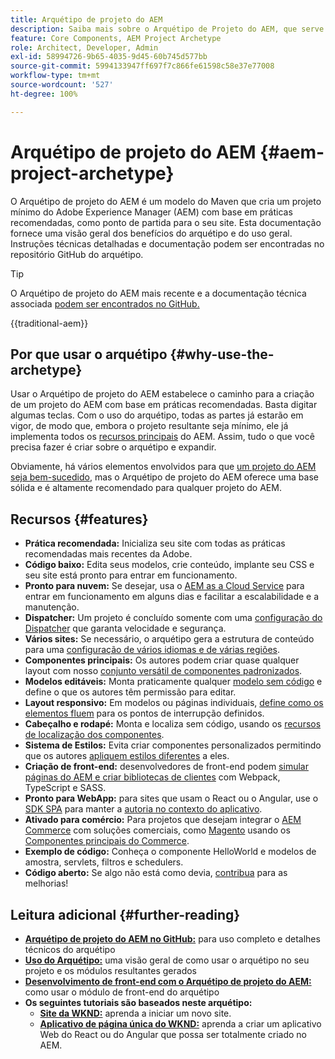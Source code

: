 ```yaml
---
title: Arquétipo de projeto do AEM
description: Saiba mais sobre o Arquétipo de Projeto do AEM, que serve como modelo para aplicativos baseados em AEM.
feature: Core Components, AEM Project Archetype
role: Architect, Developer, Admin
exl-id: 58994726-9b65-4035-9d45-60b745d577bb
source-git-commit: 5994133947ff697f7c866fe61598c58e37e77008
workflow-type: tm+mt
source-wordcount: '527'
ht-degree: 100%

---
```



# Arquétipo de projeto do AEM {#aem-project-archetype}

O Arquétipo de projeto do AEM é um modelo do Maven que cria um projeto mínimo do Adobe Experience Manager (AEM) com base em práticas recomendadas, como ponto de partida para o seu site. Esta documentação fornece uma visão geral dos benefícios do arquétipo e do uso geral. Instruções técnicas detalhadas e documentação podem ser encontradas no repositório GitHub do arquétipo.

>[!TIP]
>
>O Arquétipo de projeto do AEM mais recente e a documentação técnica associada [podem ser encontrados no GitHub.](https://github.com/adobe/aem-project-archetype)

{{traditional-aem}}

## Por que usar o arquétipo {#why-use-the-archetype}

Usar o Arquétipo de projeto do AEM estabelece o caminho para a criação de um projeto do AEM com base em práticas recomendadas. Basta digitar algumas teclas. Com o uso do arquétipo, todas as partes já estarão em vigor, de modo que, embora o projeto resultante seja mínimo, ele já implementa todos os [recursos principais](/help/developing/archetype/using.md#what-you-get) do AEM. Assim, tudo o que você precisa fazer é criar sobre o arquétipo e expandir.

Obviamente, há vários elementos envolvidos para que [um projeto do AEM seja bem-sucedido](/help/developing/success.md), mas o Arquétipo de projeto do AEM oferece uma base sólida e é altamente recomendado para qualquer projeto do AEM.

## Recursos {#features}

* **Prática recomendada:** Inicializa seu site com todas as práticas recomendadas mais recentes da Adobe.
* **Código baixo:** Edita seus modelos, crie conteúdo, implante seu CSS e seu site está pronto para entrar em funcionamento.
* **Pronto para nuvem:** Se desejar, usa o [AEM as a Cloud Service](https://experienceleague.adobe.com/docs/experience-manager-cloud-service/landing/home.html?lang=pt-BR) para entrar em funcionamento em alguns dias e facilitar a escalabilidade e a manutenção.
* **Dispatcher:** Um projeto é concluído somente com uma [configuração do Dispatcher](https://experienceleague.adobe.com/docs/experience-manager-dispatcher/using/dispatcher.html?lang=pt-BR) que garanta velocidade e segurança.
* **Vários sites:** Se necessário, o arquétipo gera a estrutura de conteúdo para uma [configuração de vários idiomas e de várias regiões](https://experienceleague.adobe.com/docs/experience-manager-cloud-service/sites/administering/reusing-content/msm/overview.html?lang=pt-BR).
* **Componentes principais:** Os autores podem criar quase qualquer layout com nosso [conjunto versátil de componentes padronizados](/help/introduction.md).
* **Modelos editáveis:** Monta praticamente qualquer [modelo sem código](https://experienceleague.adobe.com/docs/experience-manager-learn/sites/page-authoring/template-editor-feature-video-use.html?lang=pt-BR) e define o que os autores têm permissão para editar.
* **Layout responsivo:** Em modelos ou páginas individuais, [define como os elementos fluem](https://experienceleague.adobe.com/docs/experience-manager-core-components/using/get-started/localization.html?lang=pt-BR) para os pontos de interrupção definidos.
* **Cabeçalho e rodapé:** Monta e localiza sem código, usando os [recursos de localização dos componentes](https://experienceleague.adobe.com/docs/experience-manager-core-components/using/get-started/localization.html?lang=pt-BR).
* **Sistema de Estilos:** Evita criar componentes personalizados permitindo que os autores [apliquem estilos diferentes](https://experienceleague.adobe.com/docs/experience-manager-learn/getting-started-wknd-tutorial-develop/project-archetype/style-system.html?lang=pt-BR) a eles.
* **Criação de front-end:** desenvolvedores de front-end podem [simular páginas do AEM e criar bibliotecas de clientes](front-end.md) com Webpack, TypeScript e SASS.
* **Pronto para WebApp:** para sites que usam o React ou o Angular, use o [SDK SPA](https://experienceleague.adobe.com/docs/experience-manager-cloud-service/content/implementing/developing/hybrid/developing.html?lang=pt-BR) para manter a [autoria no contexto do aplicativo](https://experienceleague.adobe.com/docs/experience-manager-learn/sites/spa-editor/spa-editor-framework-feature-video-use.html?lang=pt-BR).
* **Ativado para comércio:** Para projetos que desejam integrar o [AEM Commerce](https://experienceleague.adobe.com/docs/experience-manager-cloud-service/content-and-commerce/home.html?lang=pt-BR) com soluções comerciais, como [Magento](https://magento.com/br) usando os [Componentes principais do Commerce](https://github.com/adobe/aem-core-cif-components).
* **Exemplo de código:** Conheça o componente HelloWorld e modelos de amostra, servlets, filtros e schedulers.
* **Código aberto:** Se algo não está como devia, [contribua](https://github.com/adobe/aem-core-wcm-components/blob/master/CONTRIBUTING.md) para as melhorias!

## Leitura adicional {#further-reading}

* **[Arquétipo de projeto do AEM no GitHub:](https://github.com/adobe/aem-project-archetype)** para uso completo e detalhes técnicos do arquétipo
* **[Uso do Arquétipo:](using.md)** uma visão geral de como usar o arquétipo no seu projeto e os módulos resultantes gerados
* **[Desenvolvimento de front-end com o Arquétipo de projeto do AEM:](front-end.md)** como usar o módulo de front-end do arquétipo
* **Os seguintes tutoriais são baseados neste arquétipo:**
   * **[Site da WKND:](https://experienceleague.adobe.com/docs/experience-manager-learn/getting-started-wknd-tutorial-develop/overview.html?lang=pt-BR)** aprenda a iniciar um novo site.
   * **[Aplicativo de página única do WKND:](https://experienceleague.adobe.com/docs/experience-manager-learn/sites/spa-editor/spa-editor-framework-feature-video-use.html?lang=pt-BR)** aprenda a criar um aplicativo Web do React ou do Angular que possa ser totalmente criado no AEM.
